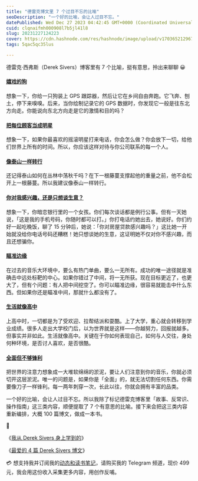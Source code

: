```yaml
---
title: "德雷克博文里 7 个过目不忘的比喻"
seoDescription: "一个好的比喻，会让人过目不忘。"
datePublished: Wed Dec 27 2023 04:42:45 GMT+0000 (Coordinated Universal Time)
cuid: clqnaifmh000908l7b5jl41l8
slug: 20231227124223
cover: https://cdn.hashnode.com/res/hashnode/image/upload/v1703652129673/b59872f2-f213-43b6-9cca-78333e378d36.jpeg
tags: 5qac5qc35lus

---
```


德雷克·西弗斯（Derek Sivers）博客里有 7 个比喻，挺有意思，拎出来聊聊 😀

#### [嬉戏的狗](https://sive.rs/pdog)

想象一下，你给一只狗装上 GPS 跟踪器，然后让它在乡间自由奔跑。它飞奔、刨土，停下来嗅嗅。后来，当你绘制记录它的 GPS 数据时，你发现它一般是往东北方向走。你能说向东北方向走是它的激情和目的吗？

#### [把每位顾客当成明星](https://sive.rs/cs2)

想象一下，如果你最喜欢的摇滚明星打来电话，你会怎么做？你会放下一切，给他们世界上所有的时间。所以，你应该这样对待与你公司联系的每一个人。

#### [像泰山一样转行](https://sive.rs/tarzan)

还记得泰山如何在丛林中荡秋千吗？在下一根藤蔓支撑起他的重量之前，他不会松开上一根藤蔓。所以我建议像泰山一样转行。

#### [你对我感兴趣，还是只想谈生意？](https://sive.rs/sms)

想象一下，你暗恋银行里的一个女孩。你们每次谈话都是例行公事。但有一天她说，「这是我的手机号码，你随时都可以打。」你打电话约她出去，她说好。你们约好一起吃晚饭，聊了 15 分钟后，她说：「你对房屋贷款感兴趣吗？」这比她一开始就没给你电话号码还糟糕！她只想谈她的生意，这证明她不仅对你不感兴趣，而且还想骗你。

#### [瞄准边缘](https://sive.rs/no-bullseye)

在过去的音乐大环境中，要么有热门单曲，要么一无所有。成功的唯一途径就是准确击中远处标靶的中心。如果你错过了中间，将一无所获。现在目标更近了，也更大了，但有个问题：有人把中间挖空了。你可以瞄准边缘，很容易就能击中什么东西。但如果你还是瞄准中间，那就什么都没有了。

#### [生活就像高中](https://sive.rs/hs)

上高中时，一切都是为了受欢迎、拉帮结派和耍酷。上了大学，重心就会转移到学业成绩。很多人走出大学校门后，以为世界就是这样——你越努力，回报就越多。但事实并非如此。生活就像高中。关键在于你如何表现自己，如何与人交往，身处何种环境，是否讨人喜欢，是否很酷。

#### [全面但不够锋利](https://sive.rs/rounded)

把世界的注意力想象成一大堆软绵绵的淤泥，要让人们注意到你的音乐，你就必须切开这层淤泥。唯一的问题是，如果你是「全面」的，就无法切割任何东西。你需要像刀子一样锋利。每一两年刺穿一次，长此以往，你就会拥有丰富的品类。

一个好的比喻，会让人过目不忘。所以我除了标记德雷克博客里「故事、反常识、操作指南」这三类内容，顺便提取了 7 个有意思的比喻。接下来会把这三类内容重新编排，大概 100 篇博文，做成一本书。

🔗

《[我从 Derek Sivers 身上学到的](https://mp.weixin.qq.com/s?__biz=MzI3MzU5MDA1OQ==&mid=2247488379&idx=1&sn=a4d6863665a56a73496dcb57f2daff13&chksm=eb21a13fdc562829378860886e04bb34196313f90187afc0fed9dfa80b7a6f9344dcd4733979#rd)》

《[最爱的 4 篇 Derek Sivers 博文](https://mp.weixin.qq.com/s?__biz=MzI3MzU5MDA1OQ==&mid=2247488381&idx=1&sn=5fdfdc3b7545c5268dd3b23d15f27f6f&chksm=eb21a139dc56282f3b315b83c86d3ec50f718ec88a42805b88ba55465a80967cbccf19cdcbd1#rd)》

💳 想支持我并订阅我的[动态和读书笔记](https://mp.weixin.qq.com/s/A_yK10ktL8Nl7RzsnGwzEg)，请购买我的 Telegram 频道，现价 499 元，我会用这份收入采集更多内容，用创作反哺。
